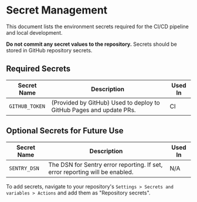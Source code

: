 # Secret Management

This document lists the environment secrets required for the CI/CD pipeline and local development.

**Do not commit any secret values to the repository.** Secrets should be stored in GitHub repository secrets.

## Required Secrets

| Secret Name    | Description                                                         | Used In |
| -------------- | ------------------------------------------------------------------- | ------- |
| `GITHUB_TOKEN` | (Provided by GitHub) Used to deploy to GitHub Pages and update PRs. | CI      |

## Optional Secrets for Future Use

| Secret Name  | Description                                                                  | Used In |
| ------------ | ---------------------------------------------------------------------------- | ------- |
| `SENTRY_DSN` | The DSN for Sentry error reporting. If set, error reporting will be enabled. | N/A     |

To add secrets, navigate to your repository's `Settings > Secrets and variables > Actions` and add them as "Repository secrets".
